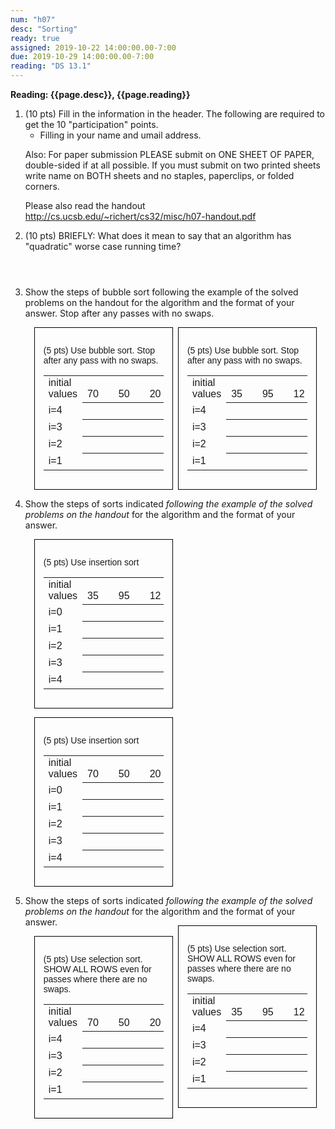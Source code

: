 ```yaml
---
num: "h07"
desc: "Sorting"
ready: true
assigned: 2019-10-22 14:00:00.00-7:00
due: 2019-10-29 14:00:00.00-7:00
reading: "DS 13.1"
---
```



<b>Reading: {{page.desc}}, {{page.reading}}</b>

<ol start="1">

<li>(10 pts) Fill in the information in the header. The following are required to get the 10 "participation" points.
    <ul>
    <li>Filling in your name and umail address.<br /></li>
    </ul>
    <p>Also: For paper submission PLEASE submit on ONE SHEET OF PAPER, double-sided if at all possible. If you must submit on two printed sheets write name on BOTH sheets and no staples, paperclips, or folded corners.<br />
    </p>
 </li>

 Please also read the handout <a href="http://cs.ucsb.edu/~richert/cs32/misc/h07-handout.pdf" title="h07 Handout">http://cs.ucsb.edu/~richert/cs32/misc/h07-handout.pdf</a>

 <li style='margin-bottom:4em;'>(10 pts) BRIEFLY: What does it mean to say that an algorithm has "quadratic" worse case running time?</li>

 <li>Show the steps of bubble sort following the example of the solved problems on the handout for the algorithm and the format of your answer. Stop after any passes with no swaps.</li>

 <div style="float:right; width:40%; font-family: &#39;Arial Narrow&#39;, sans-serif; border:1px solid black; margin:1em; padding:1em;">
<p>(5 pts) Use bubble sort.  Stop after any pass with no swaps.
</p>
<table class="sortProblem sortProblemFillIn">
<tr>
<td> initial<br />values
</td>
<td> &emsp;35&emsp;
</td>
<td> &emsp;95&emsp;
</td>
<td> &emsp;12&emsp;
</td>
<td> &emsp;34&emsp;
</td>
<td> &emsp;28&emsp;
</td></tr>
<tr>
<td> i=4
</td>
<th> &#160;
</th>
<th> &#160;
</th>
<th> &#160;
</th>
<th> &#160;
</th>
<th> &#160;
</th></tr>
<tr>
<td> i=3
</td>
<th> &#160;
</th>
<th> &#160;
</th>
<th> &#160;
</th>
<th> &#160;
</th>
<th> &#160;
</th></tr>
<tr>
<td> i=2
</td>
<th> &#160;
</th>
<th> &#160;
</th>
<th> &#160;
</th>
<th> &#160;
</th>
<th> &#160;
</th></tr>
<tr>
<td> i=1
</td>
<th> &#160;
</th>
<th> &#160;
</th>
<th> &#160;
</th>
<th> &#160;
</th>
<th> &#160;
</th></tr></table>
</div>
<div style="width:40%; font-family: &#39;Arial Narrow&#39;, sans-serif; border:1px solid black; margin:1em; padding:1em;">
<p>(5 pts) Use bubble sort.  Stop after any pass with no swaps.
</p>
<table class="sortProblem sortProblemFillIn">
<tr>
<td> initial<br />values
</td>
<td> &emsp;70&emsp;
</td>
<td> &emsp;50&emsp;
</td>
<td> &emsp;20&emsp;
</td>
<td> &emsp;80&emsp;
</td>
<td> &emsp;10&emsp;
</td></tr>
<tr>
<td> i=4
</td>
<th> &#160;
</th>
<th> &#160;
</th>
<th> &#160;
</th>
<th> &#160;
</th>
<th> &#160;
</th></tr>
<tr>
<td> i=3
</td>
<th> &#160;
</th>
<th> &#160;
</th>
<th> &#160;
</th>
<th> &#160;
</th>
<th> &#160;
</th></tr>
<tr>
<td> i=2
</td>
<th> &#160;
</th>
<th> &#160;
</th>
<th> &#160;
</th>
<th> &#160;
</th>
<th> &#160;
</th></tr>
<tr>
<td> i=1
</td>
<th> &#160;
</th>
<th> &#160;
</th>
<th> &#160;
</th>
<th> &#160;
</th>
<th> &#160;
</th></tr></table>
</div>

<div class="pagebreak"></div>

<li> Show the steps of sorts indicated <em>following the example of the solved problems on the handout</em> for the algorithm and the format of your answer.

<div style="width:40%; font-family: &#39;Arial Narrow&#39;, sans-serif; border:1px solid black; margin:1em; padding:1em;">
<p>(5 pts) Use insertion sort
</p>
<table class="sortProblem sortProblemFillIn">
<tr>
<td> initial<br />values
</td>
<td> &emsp;35&emsp;
</td>
<td> &emsp;95&emsp;
</td>
<td> &emsp;12&emsp;
</td>
<td> &emsp;34&emsp;
</td>
<td> &emsp;28&emsp;
</td></tr>
<tr>
<td> i=0
</td>
<th> &#160;
</th>
<th> &#160;
</th>
<th> &#160;
</th>
<th> &#160;
</th>
<th> &#160;
</th></tr>
<tr>
<td> i=1
</td>
<th> &#160;
</th>
<th> &#160;
</th>
<th> &#160;
</th>
<th> &#160;
</th>
<th> &#160;
</th></tr>
<tr>
<td> i=2
</td>
<th> &#160;
</th>
<th> &#160;
</th>
<th> &#160;
</th>
<th> &#160;
</th>
<th> &#160;
</th></tr>
<tr>
<td> i=3
</td>
<th> &#160;
</th>
<th> &#160;
</th>
<th> &#160;
</th>
<th> &#160;
</th>
<th> &#160;
</th></tr>
<tr>
<td> i=4
</td>
<th> &#160;
</th>
<th> &#160;
</th>
<th> &#160;
</th>
<th> &#160;
</th>
<th> &#160;
</th></tr>
</table>
</div>
<div style="width:40%; font-family: &#39;Arial Narrow&#39;, sans-serif; border:1px solid black; margin:1em; padding:1em;">
<p>(5 pts) Use insertion sort
</p>
<table class="sortProblem sortProblemFillIn">
<tr>
<td> initial<br />values
</td>
<td> &emsp;70&emsp;
</td>
<td> &emsp;50&emsp;
</td>
<td> &emsp;20&emsp;
</td>
<td> &emsp;80&emsp;
</td>
<td> &emsp;10&emsp;
</td></tr>
<tr>
<td> i=0
</td>
<th> &#160;
</th>
<th> &#160;
</th>
<th> &#160;
</th>
<th> &#160;
</th>
<th> &#160;
</th></tr>
<tr>
<td> i=1
</td>
<th> &#160;
</th>
<th> &#160;
</th>
<th> &#160;
</th>
<th> &#160;
</th>
<th> &#160;
</th></tr>
<tr>
<td> i=2
</td>
<th> &#160;
</th>
<th> &#160;
</th>
<th> &#160;
</th>
<th> &#160;
</th>
<th> &#160;
</th></tr>
<tr>
<td> i=3
</td>
<th> &#160;
</th>
<th> &#160;
</th>
<th> &#160;
</th>
<th> &#160;
</th>
<th> &#160;
</th></tr>
<tr>
<td> i=4
</td>
<th> &#160;
</th>
<th> &#160;
</th>
<th> &#160;
</th>
<th> &#160;
</th>
<th> &#160;
</th></tr></table>
</div>
</li>
<li> Show the steps of sorts indicated <em>following the example of the solved problems on the handout</em> for the algorithm and the format of your answer.

<div style="float:right; width:40%; font-family: &#39;Arial Narrow&#39;, sans-serif; border:1px solid black; margin:1em; padding:1em;">
<p>(5 pts) Use selection sort.  SHOW ALL ROWS even for passes where there are no swaps.
</p>
<table class="sortProblem sortProblemFillIn">
<tr>
<td> initial<br />values
</td>
<td> &emsp;35&emsp;
</td>
<td> &emsp;95&emsp;
</td>
<td> &emsp;12&emsp;
</td>
<td> &emsp;34&emsp;
</td>
<td> &emsp;28&emsp;
</td></tr>
<tr>
<td> i=4
</td>
<th> &#160;
</th>
<th> &#160;
</th>
<th> &#160;
</th>
<th> &#160;
</th>
<th> &#160;
</th></tr>
<tr>
<td> i=3
</td>
<th> &#160;
</th>
<th> &#160;
</th>
<th> &#160;
</th>
<th> &#160;
</th>
<th> &#160;
</th></tr>
<tr>
<td> i=2
</td>
<th> &#160;
</th>
<th> &#160;
</th>
<th> &#160;
</th>
<th> &#160;
</th>
<th> &#160;
</th></tr>
<tr>
<td> i=1
</td>
<th> &#160;
</th>
<th> &#160;
</th>
<th> &#160;
</th>
<th> &#160;
</th>
<th> &#160;
</th></tr></table>
</div>
<div style="width:40%; font-family: &#39;Arial Narrow&#39;, sans-serif; border:1px solid black; margin:1em; padding:1em;">
<p>(5 pts) Use selection sort.  SHOW ALL ROWS even for passes where there are no swaps.
</p>
<table class="sortProblem sortProblemFillIn">
<tr>
<td> initial<br />values
</td>
<td> &emsp;70&emsp;
</td>
<td> &emsp;50&emsp;
</td>
<td> &emsp;20&emsp;
</td>
<td> &emsp;80&emsp;
</td>
<td> &emsp;10&emsp;
</td></tr>
<tr>
<td> i=4
</td>
<th> &#160;
</th>
<th> &#160;
</th>
<th> &#160;
</th>
<th> &#160;
</th>
<th> &#160;
</th></tr>
<tr>
<td> i=3
</td>
<th> &#160;
</th>
<th> &#160;
</th>
<th> &#160;
</th>
<th> &#160;
</th>
<th> &#160;
</th></tr>
<tr>
<td> i=2
</td>
<th> &#160;
</th>
<th> &#160;
</th>
<th> &#160;
</th>
<th> &#160;
</th>
<th> &#160;
</th></tr>
<tr>
<td> i=1
</td>
<th> &#160;
</th>
<th> &#160;
</th>
<th> &#160;
</th>
<th> &#160;
</th>
<th> &#160;
</th></tr></table>





